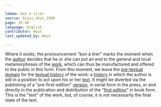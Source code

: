 ```yaml
---

lemma: bon à tirer
source: biasi_what_1996
page: 39-40
language: English
contributor: Wout
last_updated_by: Wout

---
```


Where it exists, the pronouncement "bon à tirer" marks the moment when the [author](author.html) decides that he or she can put an end to the general and local metamorphoses of the [work](work.html), which can thus be manufactured and offered to the public in this form. From this moment, we leave the [pre-textual domain](avantTexteStage) for the [textual history](textStage.html) of the work: a [history](history.html) in which the author is still in a position to act upon his or her [text](text.html). It might be diverted via the publishing of a "pre-first-edition" [version](version.html), in serial form in the press, or end directly in the publication and distribution of the "[first edition](editionFirst.html)" in book form. This is the "text" of the work, but, of course, it is not necessarily the final state of the text.
